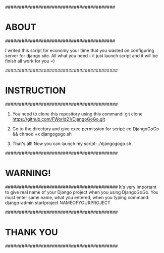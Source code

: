 ########################################
#		ABOUT		       #
########################################

I writed this script for economy your time that you
wasted on configuring server for django site. All
what you need - it just launch script and it will
be finish all work for you =)




#########################################
#		INSTRUCTION		#
#########################################
1. You need to clone this repository using this command:
	git clone https://github.com/FWorld21/DjangoGoGo.git

2. Go to the directory and give exec permission for script:
	cd DjangoGoGo && chmod +x djangogogo.sh

3. That's all! Now you can launch my script:
	./djangogogo.sh



#########################################
#		WARNING!		#
#########################################
It's very important to give real name of your Django
project when you using DjangoGoGo. You must enter
same name, what you entered, when you typing command:
	django-admin startproject NAMEOFYOURPROJECT



#########################################
#		THANK YOU		#
#########################################
